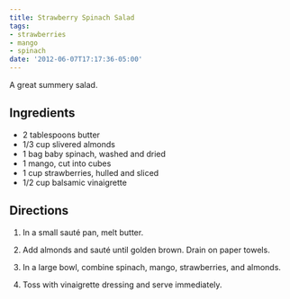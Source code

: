 ```yaml
---
title: Strawberry Spinach Salad
tags:
- strawberries
- mango
- spinach
date: '2012-06-07T17:17:36-05:00'
---
```

A great summery salad.

## Ingredients
* 2 tablespoons butter
* 1/3 cup slivered almonds
* 1 bag baby spinach, washed and dried
* 1 mango, cut into cubes
* 1 cup strawberries, hulled and sliced
* 1/2 cup balsamic vinaigrette


## Directions

1.  In a small saut&eacute; pan, melt butter.

1.  Add almonds and saut&eacute; until golden brown. Drain on paper towels.

1.  In a large bowl, combine spinach, mango, strawberries, and almonds.

1.  Toss with vinaigrette dressing and serve immediately.
